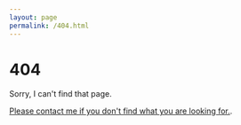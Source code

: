 ```yaml
---
layout: page
permalink: /404.html
---
```


# 404

Sorry, I can't find that page.

<a href="{{ site.baseurl }}/pages/about.html#contact">Please contact me if you don't find what you are looking for.</a>.
